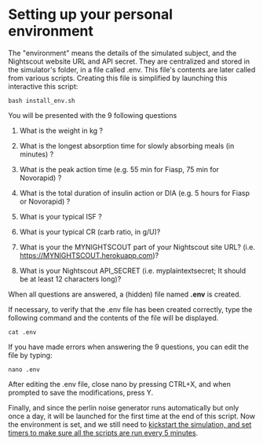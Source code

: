 # Setting up your personal environment

The "environment" means the details of the simulated subject, and the Nightscout website URL and API secret. They are centralized and stored in the simulator's folder, in a file called .env. This file's contents are later called from various scripts. Creating this file is simplified by launching this interactive this script:

```
bash install_env.sh
```

You will be presented with the 9 following questions

1. What is the weight in kg ?
   
2. What is the longest absorption time for slowly absorbing meals (in minutes) ?
   
3. What is the peak action time (e.g. 55 min for Fiasp, 75 min for Novorapid) ?
   
4. What is the total duration of insulin action or DIA (e.g. 5 hours for Fiasp or Novorapid) ?
   
5. What is your typical ISF ? 
   
6.  What is your typical CR (carb ratio, in g/U)?
   
7.  What is your the MYNIGHTSCOUT part of your Nightscout site URL? (i.e. https://MYNIGHTSCOUT.herokuapp.com)?
   
8.  What is your Nightscout API_SECRET (i.e. myplaintextsecret; It should be at least 12 characters long)?

When all questions are answered, a (hidden) file named **.env** is created.

If necessary, to verify that the .env file has been created correctly, type the following command and the contents of the file will be displayed.
```
cat .env 
```
If you have made errors when answering the 9 questions, you can edit the file by typing:

```
nano .env
```

After editing the .env file, close nano by pressing CTRL+X, and when prompted to save the modifications, press Y.

Finally, and since the perlin noise generator runs automatically but only once a day, it will be launched for the first time at the end of this script. Now the environment is set, and we still need to [kickstart the simulation, and set timers to make sure all the scripts are run every 5 minutes](kickstart.md).
